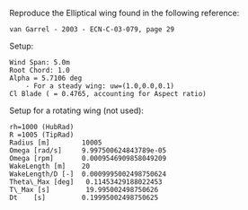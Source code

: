 Reproduce the Elliptical wing found in the following reference:

    van Garrel - 2003 - ECN-C-03-079, page 29

Setup: 

    Wind Span: 5.0m
    Root Chord: 1.0
    Alpha = 5.7106 deg
        - For a steady wing: uw=(1.0,0.0,0.1)
    Cl Blade ( = 0.4765, accounting for Aspect ratio)


Setup for a rotating wing (not used): 

    rh=1000 (HubRad)
    R =1005 (TipRad)  
    Radius [m]        10005
    Omega [rad/s]     9.997500624843789e-05
    Omega [rpm]       0.0009546909858049209
    WakeLength [m]    20
    WakeLength/D [-]  0.0009995002498750624
    Theta\_Max [deg]   0.11453429188022453
    T\_Max [s]         19.995002498750626
    Dt    [s]         0.19995002498750625

